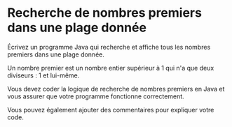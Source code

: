 # Recherche de nombres premiers dans une plage donnée

Écrivez un programme Java qui recherche et affiche tous les nombres premiers dans une plage donnée. 

Un nombre premier est un nombre entier supérieur à 1 qui n'a que deux diviseurs : 1 et lui-même. 

Vous devez coder la logique de recherche de nombres premiers en Java et vous assurer que votre 
programme fonctionne correctement. 

Vous pouvez également ajouter des commentaires pour expliquer votre code.